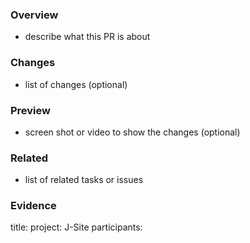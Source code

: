### Overview

- describe what this PR is about

### Changes

- list of changes (optional)

### Preview

- screen shot or video to show the changes (optional)

### Related

- list of related tasks or issues

### Evidence

title:
project: J-Site
participants:

